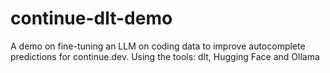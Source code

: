 # continue-dlt-demo
A demo on fine-tuning an LLM on coding data to improve autocomplete predictions for continue.dev. Using the tools: dlt, Hugging Face and Ollama
